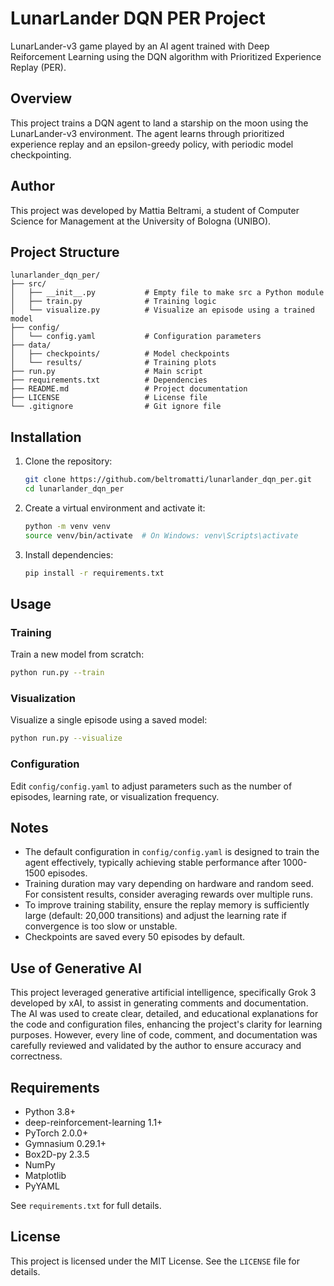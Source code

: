 # LunarLander DQN PER Project

LunarLander-v3 game played by an AI agent trained with Deep Reiforcement Learning using the DQN algorithm with Prioritized Experience Replay (PER).

## Overview

This project trains a DQN agent to land a starship on the moon using the LunarLander-v3 environment. The agent learns through prioritized experience replay and an epsilon-greedy policy, with periodic model checkpointing.

## Author

This project was developed by Mattia Beltrami, a student of Computer Science for Management at the University of Bologna (UNIBO).

## Project Structure

```
lunarlander_dqn_per/
├── src/
│   ├── __init__.py           # Empty file to make src a Python module
│   ├── train.py              # Training logic
│   └── visualize.py          # Visualize an episode using a trained model
├── config/
│   └── config.yaml           # Configuration parameters
├── data/
│   ├── checkpoints/          # Model checkpoints
│   └── results/              # Training plots
├── run.py                    # Main script
├── requirements.txt          # Dependencies
├── README.md                 # Project documentation
├── LICENSE                   # License file
└── .gitignore                # Git ignore file
```

## Installation

1. Clone the repository:
   ```bash
   git clone https://github.com/beltromatti/lunarlander_dqn_per.git
   cd lunarlander_dqn_per
   ```

2. Create a virtual environment and activate it:
   ```bash
   python -m venv venv
   source venv/bin/activate  # On Windows: venv\Scripts\activate
   ```

3. Install dependencies:
   ```bash
   pip install -r requirements.txt
   ```

## Usage

### Training
Train a new model from scratch:
```bash
python run.py --train
```

### Visualization
Visualize a single episode using a saved model:
```bash
python run.py --visualize
```

### Configuration
Edit `config/config.yaml` to adjust parameters such as the number of episodes, learning rate, or visualization frequency.

## Notes

* The default configuration in `config/config.yaml` is designed to train the agent effectively, typically achieving stable performance after 1000-1500 episodes.  
* Training duration may vary depending on hardware and random seed. For consistent results, consider averaging rewards over multiple runs.  
* To improve training stability, ensure the replay memory is sufficiently large (default: 20,000 transitions) and adjust the learning rate if convergence is too slow or unstable.
* Checkpoints are saved every 50 episodes by default.

## Use of Generative AI

This project leveraged generative artificial intelligence, specifically Grok 3 developed by xAI, to assist in generating comments and documentation. The AI was used to create clear, detailed, and educational explanations for the code and configuration files, enhancing the project's clarity for learning purposes. However, every line of code, comment, and documentation was carefully reviewed and validated by the author to ensure accuracy and correctness.

## Requirements

* Python 3.8+
* deep-reinforcement-learning 1.1+
* PyTorch 2.0.0+
* Gymnasium 0.29.1+
* Box2D-py 2.3.5
* NumPy
* Matplotlib
* PyYAML

See `requirements.txt` for full details.

## License

This project is licensed under the MIT License. See the `LICENSE` file for details.